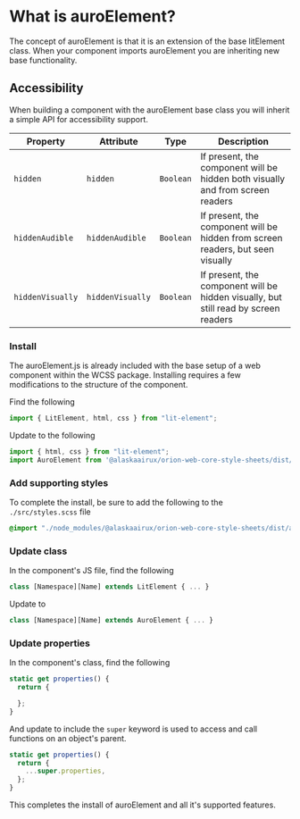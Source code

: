 # What is auroElement?

The concept of auroElement is that it is an extension of the base litElement class. When your component imports auroElement you are inheriting new base functionality.

## Accessibility

When building a component with the auroElement base class you will inherit a simple API for accessibility support.

| Property         | Attribute        | Type      | Description                                      |
|------------------|------------------|-----------|--------------------------------------------------|
| `hidden`         | `hidden`         | `Boolean` | If present, the component will be hidden both visually and from screen readers |
| `hiddenAudible`  | `hiddenAudible`  | `Boolean` | If present, the component will be hidden from screen readers, but seen visually |
| `hiddenVisually` | `hiddenVisually` | `Boolean` | If present, the component will be hidden visually, but still read by screen readers |

### Install

The auroElement.js is already included with the base setup of a web component within the WCSS package. Installing requires a few modifications to the structure of the component.

Find the following

```js
import { LitElement, html, css } from "lit-element";
```

Update to the following

```js
import { html, css } from "lit-element";
import AuroElement from '@alaskaairux/orion-web-core-style-sheets/dist/auroElement/auroElement';
```

### Add supporting styles

To complete the install, be sure to add the following to the `./src/styles.scss` file

```scss
@import "./node_modules/@alaskaairux/orion-web-core-style-sheets/dist/auroElement/auroElement";
```

### Update class

In the component's JS file, find the following

```js
class [Namespace][Name] extends LitElement { ... }
```

Update to

```js
class [Namespace][Name] extends AuroElement { ... }
```

### Update properties

In the component's class, find the following

```js
static get properties() {
  return {

  };
}
```

And update to include the `super` keyword is used to access and call functions on an object's parent.

```js
static get properties() {
  return {
    ...super.properties,
  };
}
```

This completes the install of auroElement and all it's supported features.
